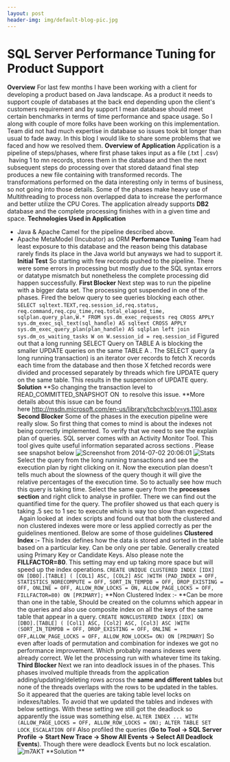 ```yaml
---
layout: post
header-img: img/default-blog-pic.jpg
---
```


# SQL Server Performance Tuning for Product Support

**Overview** For last few months I have been working with a client for developing a product based on Java landscape. As a product it needs to support couple of databases at the back end depending upon the client's customers requirement and by support I mean database should meet certain benchmarks in terms of time performance and space usage. So I along with couple of more folks have been working on this implementation. Team did not had much expertise in database so issues took bit longer than usual to fade away. In this blog I would like to share some problems that we faced and how we resolved them. **Overview of Application** Application is a pipeline of steps/phases, where first phase takes input as a file (.txt | .csv)  having 1 to mn records, stores them in the database and then the next subsequent steps do processing over that stored dataand final step produces a new file containing with transformed records. The transformations performed on the data interesting only in terms of business, so not going into those details. Some of the phases make heavy use of Multithreading to process non overlapped data to increase the performance and better utilize the CPU Cores. The application already supports **DB2** database and the complete processing finishes with in a given time and space. **Technologies Used in Application**

  * Java & Apache Camel for the pipeline described above.
  * Apache MetaModel (Incubator) as ORM
**Performance Tuning** Team had least exposure to this database and the reason being this database rarely finds its place in the Java world but anyways we had to support it.  **Initial Test** So starting with few records pushed to the pipeline. There were some errors in processing but mostly due to the SQL syntax errors or datatype mismatch but nonetheless the complete processing did happen successfully. **First Blocker** Next step was to run the pipeline with a bigger data set. The processing got suspended in one of the phases. Fired the below query to see queries blocking each other. ` SELECT sqltext.TEXT,req.session_id,req.status, req.command,req.cpu_time,req.total_elapsed_time, sqlplan.query_plan,W.* FROM sys.dm_exec_requests req CROSS APPLY sys.dm_exec_sql_text(sql_handle) AS sqltext CROSS APPLY sys.dm_exec_query_plan(plan_handle) AS sqlplan left join sys.dm_os_waiting_tasks W on W.session_id = req.session_id ` Figured out that a long running SELECT Query on TABLE A is blocking the smaller UPDATE queries on the same TABLE A . The SELECT query (a long running transaction) is an iterator over records to fetch X records each time from the database and then those X fetched records were divided and processed separately by threads which fire UPDATE query on the same table. This results in the suspension of UPDATE query. **Solution** **So changing the transaction level to READ_COMMITTED_SNAPSHOT ON  to resolve this issue. **More details about this issue can be found here <http://msdn.microsoft.com/en-us/library/tcbchxcb(v=vs.110).aspx> **Second Blocker** Some of the phases in the execution pipeline were really slow. So first thing that comes to mind is about the indexes not being correctly implemented. To verify that we need to see the explain plan of queries. SQL server comes with an Activity Monitor Tool. This tool gives quite useful information separated across sections . Please see snapshot below ![Screenshot from 2014-07-02 20:06:01](/wp-content/uploads/2014/07/Screenshot-from-2014-07-02-200601.png) ![Stats](http://xebee.xebia.in/wp-content/uploads/2014/07/Stats.jpg) Select the query from the long running transactions and see the execution plan by right clicking on it. Now the execution plan doesn't tells much about the slowness of the query though it will give the relative percentages of the execution time. So to actually see how much this query is taking time. Select the same query from the **processes section** and right click to analyse in profiler. There we can find out the quantified time for the query. The profiler showed us that each query is taking .5 sec to 1 sec to execute which is way too slow than expected.  Again looked at  index scripts and found out that both the clustered and non clustered indexes were more or less applied correctly as per the guidelines mentioned. Below are some of those guidelines **Clustered Index :-** This Index defines how the data is stored and sorted in the table based on a particular key. Can be only one per table. Generally created using Primary Key or Candidate Keys. Also please note the **FILLFACTOR=80**. This setting may end up taking more space but will speed up the index operations. ` CREATE UNIQUE CLUSTERED INDEX [IDX] ON [DBO].[TABLE] ( [COL1] ASC, [COL2] ASC )WITH (PAD_INDEX = OFF, STATISTICS_NORECOMPUTE = OFF, SORT_IN_TEMPDB = OFF, DROP_EXISTING = OFF, ONLINE = OFF, ALLOW_ROW_LOCKS = ON, ALLOW_PAGE_LOCKS = OFF, FILLFACTOR=80) ON [PRIMARY]; ` **Non Clustered Index :- **Can be more than one in the table, Should be created on the columns which appear in the queries and also use composite index on all the keys of the same table that appear in a query. ` CREATE NONCLUSTERED INDEX [IDX] ON [DBO].[TABLE] ( [Col1] ASC, [Col2] ASC, [Col3] ASC )WITH (SORT_IN_TEMPDB = OFF, DROP_EXISTING = OFF, ONLINE = OFF,ALLOW_PAGE_LOCKS = OFF, ALLOW_ROW_LOCKS= ON) ON [PRIMARY] ` So even after loads of permutation and combination for indexes we got no performance improvement. Which probably means indexes were already correct. We let the processing run with whatever time its taking. **Third Blocker** Next we ran into deadlock issues in of the phases. This phases involved multiple threads from the application adding/updating/deleting rows across the **same and different tables** but none of the threads overlaps with the rows to be updated in the tables. So it appeared that the queries are taking table level locks on indexes/tables. To avoid that we updated the tables and indexes with below settings. With these setting we still got the deadlock so apparently the issue was something else. ` ALTER INDEX ... WITH (ALLOW_PAGE_LOCKS = OFF, ALLOW_ROW_LOCKS = ON); ALTER TABLE SET LOCK_ESCALATION OFF ` Also profiled the queries (**Go to Tool -> SQL Server Profile -> Start New Trace -> Show All Events -> Select All Deadlock Events**). Though there were deadlock Events but no lock escalation. ![m7AKT](http://xebee.xebia.in/wp-content/uploads/2014/07/m7AKT.png) **Solution **